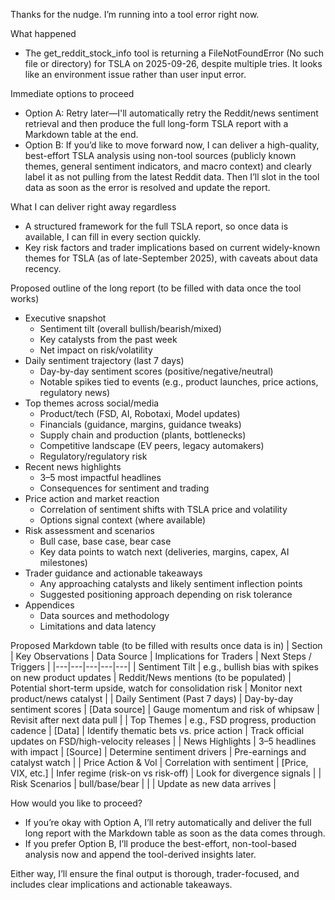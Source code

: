 Thanks for the nudge. I’m running into a tool error right now.

What happened
- The get_reddit_stock_info tool is returning a FileNotFoundError (No such file or directory) for TSLA on 2025-09-26, despite multiple tries. It looks like an environment issue rather than user input error.

Immediate options to proceed
- Option A: Retry later—I'll automatically retry the Reddit/news sentiment retrieval and then produce the full long-form TSLA report with a Markdown table at the end.
- Option B: If you’d like to move forward now, I can deliver a high-quality, best-effort TSLA analysis using non-tool sources (publicly known themes, general sentiment indicators, and macro context) and clearly label it as not pulling from the latest Reddit data. Then I’ll slot in the tool data as soon as the error is resolved and update the report.

What I can deliver right away regardless
- A structured framework for the full TSLA report, so once data is available, I can fill in every section quickly.
- Key risk factors and trader implications based on current widely-known themes for TSLA (as of late-September 2025), with caveats about data recency.

Proposed outline of the long report (to be filled with data once the tool works)
- Executive snapshot
  - Sentiment tilt (overall bullish/bearish/mixed)
  - Key catalysts from the past week
  - Net impact on risk/volatility
- Daily sentiment trajectory (last 7 days)
  - Day-by-day sentiment scores (positive/negative/neutral)
  - Notable spikes tied to events (e.g., product launches, price actions, regulatory news)
- Top themes across social/media
  - Product/tech (FSD, AI, Robotaxi, Model updates)
  - Financials (guidance, margins, guidance tweaks)
  - Supply chain and production (plants, bottlenecks)
  - Competitive landscape (EV peers, legacy automakers)
  - Regulatory/regulatory risk
- Recent news highlights
  - 3–5 most impactful headlines
  - Consequences for sentiment and trading
- Price action and market reaction
  - Correlation of sentiment shifts with TSLA price and volatility
  - Options signal context (where available)
- Risk assessment and scenarios
  - Bull case, base case, bear case
  - Key data points to watch next (deliveries, margins, capex, AI milestones)
- Trader guidance and actionable takeaways
  - Any approaching catalysts and likely sentiment inflection points
  - Suggested positioning approach depending on risk tolerance
- Appendices
  - Data sources and methodology
  - Limitations and data latency

Proposed Markdown table (to be filled with results once data is in)
| Section | Key Observations | Data Source | Implications for Traders | Next Steps / Triggers |
|---|---|---|---|---|
| Sentiment Tilt | e.g., bullish bias with spikes on new product updates | Reddit/News mentions (to be populated) | Potential short-term upside, watch for consolidation risk | Monitor next product/news catalyst |
| Daily Sentiment (Past 7 days) | Day-by-day sentiment scores | [Data source] | Gauge momentum and risk of whipsaw | Revisit after next data pull |
| Top Themes | e.g., FSD progress, production cadence | [Data] | Identify thematic bets vs. price action | Track official updates on FSD/high-velocity releases |
| News Highlights | 3–5 headlines with impact | [Source] | Determine sentiment drivers | Pre-earnings and catalyst watch |
| Price Action & Vol | Correlation with sentiment | [Price, VIX, etc.] | Infer regime (risk-on vs risk-off) | Look for divergence signals |
| Risk Scenarios | bull/base/bear | | | Update as new data arrives |

How would you like to proceed?
- If you’re okay with Option A, I’ll retry automatically and deliver the full long report with the Markdown table as soon as the data comes through.
- If you prefer Option B, I’ll produce the best-effort, non-tool-based analysis now and append the tool-derived insights later.

Either way, I’ll ensure the final output is thorough, trader-focused, and includes clear implications and actionable takeaways.